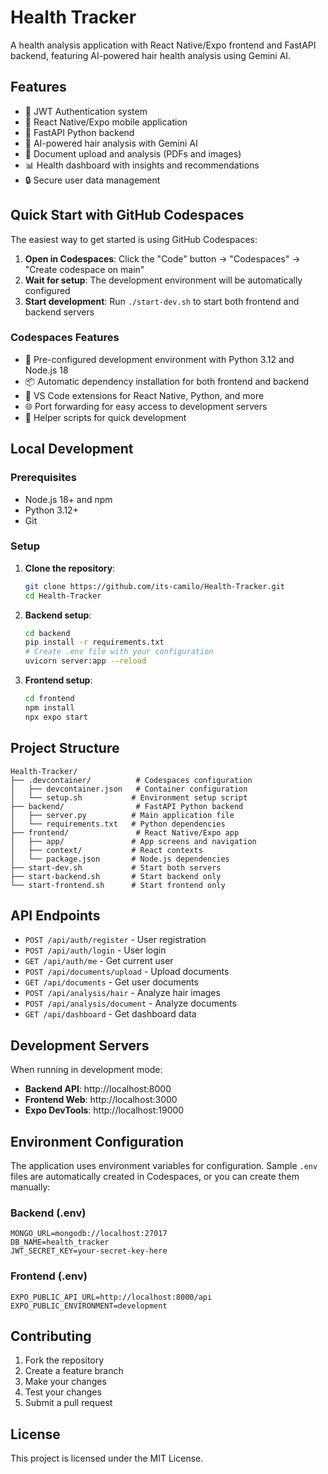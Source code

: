 # Health Tracker

A health analysis application with React Native/Expo frontend and FastAPI backend, featuring AI-powered hair health analysis using Gemini AI.

## Features

- 🔐 JWT Authentication system
- 📱 React Native/Expo mobile application
- 🐍 FastAPI Python backend
- 🤖 AI-powered hair analysis with Gemini AI
- 📄 Document upload and analysis (PDFs and images)
- 📊 Health dashboard with insights and recommendations
- 🔒 Secure user data management

## Quick Start with GitHub Codespaces

The easiest way to get started is using GitHub Codespaces:

1. **Open in Codespaces**: Click the "Code" button → "Codespaces" → "Create codespace on main"
2. **Wait for setup**: The development environment will be automatically configured
3. **Start development**: Run `./start-dev.sh` to start both frontend and backend servers

### Codespaces Features

- 🚀 Pre-configured development environment with Python 3.12 and Node.js 18
- 📦 Automatic dependency installation for both frontend and backend
- 🔧 VS Code extensions for React Native, Python, and more
- 🌐 Port forwarding for easy access to development servers
- 📝 Helper scripts for quick development

## Local Development

### Prerequisites

- Node.js 18+ and npm
- Python 3.12+
- Git

### Setup

1. **Clone the repository**:
   ```bash
   git clone https://github.com/its-camilo/Health-Tracker.git
   cd Health-Tracker
   ```

2. **Backend setup**:
   ```bash
   cd backend
   pip install -r requirements.txt
   # Create .env file with your configuration
   uvicorn server:app --reload
   ```

3. **Frontend setup**:
   ```bash
   cd frontend
   npm install
   npx expo start
   ```

## Project Structure

```
Health-Tracker/
├── .devcontainer/          # Codespaces configuration
│   ├── devcontainer.json   # Container configuration
│   └── setup.sh           # Environment setup script
├── backend/                # FastAPI Python backend
│   ├── server.py          # Main application file
│   └── requirements.txt   # Python dependencies
├── frontend/               # React Native/Expo app
│   ├── app/               # App screens and navigation
│   ├── context/           # React contexts
│   └── package.json       # Node.js dependencies
├── start-dev.sh           # Start both servers
├── start-backend.sh       # Start backend only
└── start-frontend.sh      # Start frontend only
```

## API Endpoints

- `POST /api/auth/register` - User registration
- `POST /api/auth/login` - User login
- `GET /api/auth/me` - Get current user
- `POST /api/documents/upload` - Upload documents
- `GET /api/documents` - Get user documents
- `POST /api/analysis/hair` - Analyze hair images
- `POST /api/analysis/document` - Analyze documents
- `GET /api/dashboard` - Get dashboard data

## Development Servers

When running in development mode:

- **Backend API**: http://localhost:8000
- **Frontend Web**: http://localhost:3000
- **Expo DevTools**: http://localhost:19000

## Environment Configuration

The application uses environment variables for configuration. Sample `.env` files are automatically created in Codespaces, or you can create them manually:

### Backend (.env)
```env
MONGO_URL=mongodb://localhost:27017
DB_NAME=health_tracker
JWT_SECRET_KEY=your-secret-key-here
```

### Frontend (.env)
```env
EXPO_PUBLIC_API_URL=http://localhost:8000/api
EXPO_PUBLIC_ENVIRONMENT=development
```

## Contributing

1. Fork the repository
2. Create a feature branch
3. Make your changes
4. Test your changes
5. Submit a pull request

## License

This project is licensed under the MIT License.

